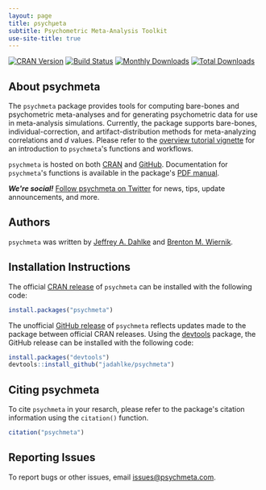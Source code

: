 ```yaml
---
layout: page
title: ρsychμeta
subtitle: Psychometric Meta-Analysis Toolkit
use-site-title: true
---
```


[![CRAN Version](https://www.r-pkg.org/badges/version/psychmeta)](https://cran.r-project.org/package=psychmeta)
[![Build Status](https://travis-ci.org/psychmeta/psychmeta.svg?branch=master)](https://travis-ci.org/jadahlke/psychmeta)
[![Monthly Downloads](https://cranlogs.r-pkg.org/badges/psychmeta)](https://cranlogs.r-pkg.org/badges/psychmeta)
[![Total Downloads](https://cranlogs.r-pkg.org/badges/grand-total/psychmeta)](https://cranlogs.r-pkg.org/badges/grand-total/psychmeta)

## About psychmeta
The `psychmeta` package provides tools for computing bare-bones and psychometric meta-analyses and for generating psychometric data for use in meta-analysis simulations. Currently, the package supports bare-bones, individual-correction, and artifact-distribution methods for meta-analyzing correlations and *d* values. Please refer to the [overview tutorial vignette](https://cran.r-project.org/web/packages/psychmeta/vignettes/overview.html) for an introduction to `psychmeta`'s functions and workflows.

`psychmeta` is hosted on both [CRAN](https://cran.r-project.org/package=psychmeta) and [GitHub](https://github.com/jadahlke/psychmeta). Documentation for `psychmeta`'s functions is available in the package's [PDF manual](https://cran.r-project.org/web/packages/psychmeta/psychmeta.pdf).

***We're social!*** [Follow psychmeta on Twitter](https://twitter.com/psychmetaR) for news, tips, update announcements, and more.

## Authors
`psychmeta` was written by [Jeffrey A. Dahlke](https://www.jeffreydahlke.com/) and [Brenton M. Wiernik](https://wiernik.org/).

## Installation Instructions
The official [CRAN release](https://cran.r-project.org/package=psychmeta) of `psychmeta` can be installed with the following code:
```r
install.packages("psychmeta")
```

The unofficial [GitHub release](https://github.com/jadahlke/psychmeta) of `psychmeta` reflects updates made to the package between official CRAN releases. Using the [devtools](https://cran.r-project.org/package=devtools) package, the GitHub release can be installed with the following code:
```r
install.packages("devtools")
devtools::install_github("jadahlke/psychmeta")
```

## Citing psychmeta
To cite `psychmeta` in your resarch, please refer to the package's citation information using the `citation()` function.
```r
citation("psychmeta")
```

## Reporting Issues
To report bugs or other issues, email [issues@psychmeta.com](mailto:issues@psychmeta.com).
